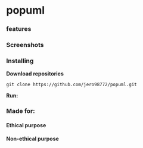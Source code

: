 # popuml
### features 
### Screenshots
### Installing
**Download repositories**

    git clone https://github.com/jero98772/popuml.git

**Run:**  

### Made for:
#### Ethical purpose
#### Non-ethical purpose

